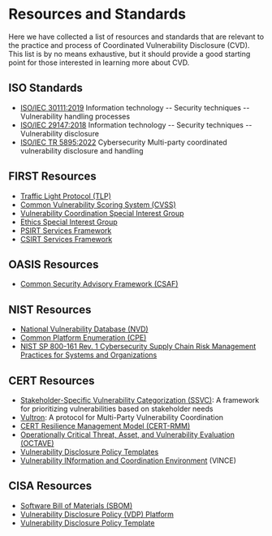 # Resources and Standards

Here we have collected a list of resources and standards that are relevant to the practice and process of
Coordinated Vulnerability Disclosure (CVD).
This list is by no means exhaustive, but it should provide a good starting point for those interested in learning more about CVD.

## ISO Standards

- [ISO/IEC 30111:2019](https://www.iso.org/standard/69725.html) Information technology -- Security techniques -- Vulnerability handling processes
- [ISO/IEC 29147:2018](https://www.iso.org/standard/72311.html) Information technology -- Security techniques -- Vulnerability disclosure
- [ISO/IEC TR 5895:2022](https://www.iso.org/standard/81807.html) Cybersecurity Multi-party coordinated vulnerability disclosure and handling

## FIRST Resources

- [Traffic Light Protocol (TLP)](https://www.first.org/tlp/)
- [Common Vulnerability Scoring System (CVSS)](https://www.first.org/cvss/)
- [Vulnerability Coordination Special Interest Group](https://www.first.org/global/sigs/vulnerability-coordination/)
- [Ethics Special Interest Group](https://www.first.org/global/sigs/ethics/)
- [PSIRT Services Framework](https://www.first.org/standards/frameworks/psirts/psirt_services_framework_v1.1)
- [CSIRT Services Framework](https://www.first.org/standards/frameworks/csirts/csirt_services_framework_v2.1)

## OASIS Resources

- [Common Security Advisory Framework (CSAF)](https://oasis-open.github.io/csaf-documentation/)

## NIST Resources

- [National Vulnerability Database (NVD)](https://nvd.nist.gov/)
- [Common Platform Enumeration (CPE)](https://nvd.nist.gov/products/cpe)
- [NIST SP 800-161 Rev. 1 Cybersecurity Supply Chain Risk Management Practices for Systems and Organizations](https://csrc.nist.gov/pubs/sp/800/161/r1/final)

## CERT Resources

- [Stakeholder-Specific Vulnerability Categorization (SSVC)](https://certcc.github.io/SSVC/): A framework for prioritizing vulnerabilities based on stakeholder needs
- [Vultron](https://certcc.github.io/Vultron/): A protocol for Multi-Party Vulnerability Coordination
- [CERT Resilience Management Model (CERT-RMM)](https://resources.sei.cmu.edu/library/asset-view.cfm?assetid=508099)
- [Operationally Critical Threat, Asset, and Vulnerability Evaluation (OCTAVE)](https://resources.sei.cmu.edu/library/asset-view.cfm?assetid=508099)
- [Vulnerability Disclosure Policy Templates](https://github.com/CERTCC/vulnerability_disclosure_policy_templates)
- [Vulnerability INformation and Coordination Environment](https://github.com/CERTCC/VINCE) (VINCE)

## CISA Resources

- [Software Bill of Materials (SBOM)](https://www.cisa.gov/SBOM)
- [Vulnerability Disclosure Policy (VDP) Platform](https://www.cisa.gov/resources-tools/services/vulnerability-disclosure-policy-vdp-platform)
- [Vulnerability Disclosure Policy Template](https://www.cisa.gov/vulnerability-disclosure-policy-template)
